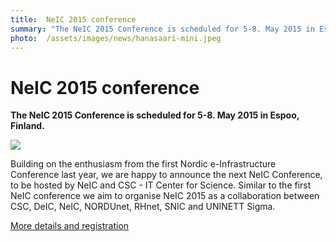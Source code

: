 ```yaml
---
title:  NeIC 2015 conference 
summary: "The NeIC 2015 Conference is scheduled for 5-8. May 2015 in Espoo, Finland."
photo:  /assets/images/news/hanasaari-mini.jpeg
---
```


NeIC 2015 conference
====================

**The NeIC 2015 Conference is scheduled for 5-8. May 2015 in Espoo, Finland.**

<a href="{% include baseurl %}/assets/images/news/hanasaari.jpeg"> <img class="smallpic" src="{% include baseurl %}/assets/images/news/hanasaari-mini.jpeg"> </a>

Building on the enthusiasm from the first Nordic e-Infrastructure Conference last year, we are happy to announce the next NeIC Conference, to be hosted by NeIC and CSC - IT Center for Science. Similar to the first NeIC conference we aim to organise NeIC 2015 as a collaboration between CSC, DeIC, NeIC, NORDUnet, RHnet, SNIC and UNINETT Sigma.

[More details and registration](http://neic2015.nordforsk.org/)

